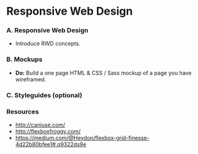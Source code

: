 Responsive Web Design
=====================

### A. Responsive Web Design

* Introduce RWD concepts.

### B. Mockups

* __Do:__ Build a one page HTML & CSS / Sass mockup of a page you have wireframed.

### C. Styleguides (optional)

### Resources

* http://caniuse.com/
* http://flexboxfroggy.com/
* https://medium.com/@Heydon/flexbox-grid-finesse-4d22b80bfee1#.q9322ds9e
